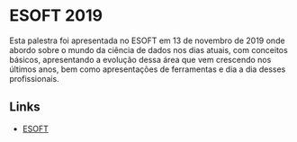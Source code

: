# ESOFT 2019

Esta palestra foi apresentada no ESOFT em 13 de novembro de 2019 onde abordo sobre o mundo da ciência de dados nos dias atuais, com conceitos básicos, apresentando a evolução dessa área que vem crescendo nos últimos anos, bem como apresentações de ferramentas e dia a dia desses profissionais.

## Links

- [ESOFT](https://assecom.ufersa.edu.br/2019/11/04/ufersa-pau-dos-ferros-promove-i-encontro-regional-de-engenharia-de-software/)
